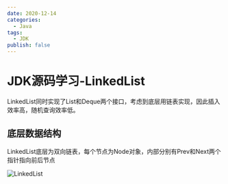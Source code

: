 ```yaml
---
date: 2020-12-14
categories:
  - Java
tags:
  - JDK
publish: false
---
```


# JDK源码学习-LinkedList

LinkedList同时实现了List和Deque两个接口，考虑到底层用链表实现，因此插入效率高，随机查询效率低。

## 底层数据结构

LinkedList底层为双向链表，每个节点为Node对象，内部分别有Prev和Next两个指针指向前后节点

![LinkedList](https://cdn.jsdelivr.net/gh/kkyeer/picbed/LinkedList.png)

